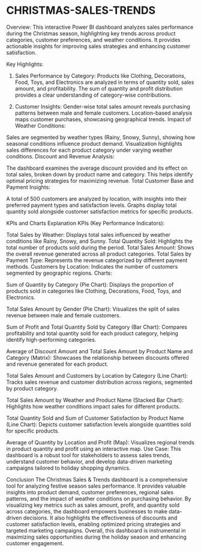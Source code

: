 # CHRISTMAS-SALES-TRENDS
Overview:
This interactive Power BI dashboard analyzes sales performance during the Christmas season, highlighting key trends across product categories, customer preferences, and weather conditions. It provides actionable insights for improving sales strategies and enhancing customer satisfaction.

Key Highlights:

1) Sales Performance by Category:
Products like Clothing, Decorations, Food, Toys, and Electronics are analyzed in terms of quantity sold, sales amount, and profitability.
The sum of quantity and profit distribution provides a clear understanding of category-wise contributions.

2) Customer Insights:
Gender-wise total sales amount reveals purchasing patterns between male and female customers.
Location-based analysis maps customer purchases, showcasing geographical trends.
Impact of Weather Conditions:

Sales are segmented by weather types (Rainy, Snowy, Sunny), showing how seasonal conditions influence product demand.
Visualization highlights sales differences for each product category under varying weather conditions.
Discount and Revenue Analysis:

The dashboard examines the average discount provided and its effect on total sales, broken down by product name and category.
This helps identify optimal pricing strategies for maximizing revenue.
Total Customer Base and Payment Insights:

A total of 500 customers are analyzed by location, with insights into their preferred payment types and satisfaction levels.
Graphs display total quantity sold alongside customer satisfaction metrics for specific products.


KPIs and Charts Explanation
KPIs (Key Performance Indicators):

Total Sales by Weather: Displays total sales influenced by weather conditions like Rainy, Snowy, and Sunny.
Total Quantity Sold: Highlights the total number of products sold during the period.
Total Sales Amount: Shows the overall revenue generated across all product categories.
Total Sales by Payment Type: Represents the revenue categorized by different payment methods.
Customers by Location: Indicates the number of customers segmented by geographic regions.
Charts:

Sum of Quantity by Category (Pie Chart):
Displays the proportion of products sold in categories like Clothing, Decorations, Food, Toys, and Electronics.

Total Sales Amount by Gender (Pie Chart):
Visualizes the split of sales revenue between male and female customers.

Sum of Profit and Total Quantity Sold by Category (Bar Chart):
Compares profitability and total quantity sold for each product category, helping identify high-performing categories.

Average of Discount Amount and Total Sales Amount by Product Name and Category (Matrix):
Showcases the relationship between discounts offered and revenue generated for each product.

Total Sales Amount and Customers by Location by Category (Line Chart):
Tracks sales revenue and customer distribution across regions, segmented by product category.

Total Sales Amount by Weather and Product Name (Stacked Bar Chart):
Highlights how weather conditions impact sales for different products.

Total Quantity Sold and Sum of Customer Satisfaction by Product Name (Line Chart):
Depicts customer satisfaction levels alongside quantities sold for specific products.

Average of Quantity by Location and Profit (Map):
Visualizes regional trends in product quantity and profit using an interactive map. 
Use Case:
This dashboard is a robust tool for stakeholders to assess sales trends, understand customer behavior, and develop data-driven marketing campaigns tailored to holiday shopping dynamics.

Conclusion
The Christmas Sales & Trends dashboard is a comprehensive tool for analyzing festive season sales performance. It provides valuable insights into product demand, customer preferences, regional sales patterns, and the impact of weather conditions on purchasing behavior. By visualizing key metrics such as sales amount, profit, and quantity sold across categories, the dashboard empowers businesses to make data-driven decisions. It also highlights the effectiveness of discounts and customer satisfaction levels, enabling optimized pricing strategies and targeted marketing campaigns. Overall, this dashboard is instrumental in maximizing sales opportunities during the holiday season and enhancing customer engagement.
